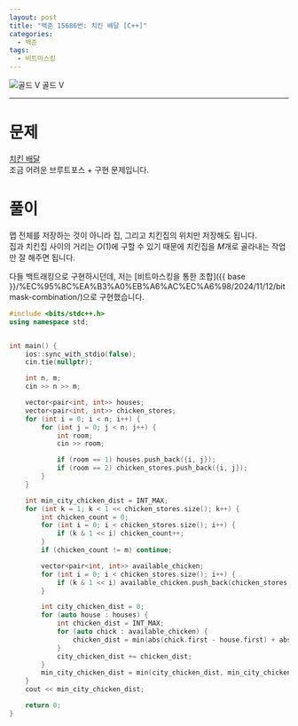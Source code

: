 ```yaml
---
layout: post
title: "백준 15686번: 치킨 배달 [C++]"
categories:
  - 백준
tags:
  - 비트마스킹
---
```


<div class="difficulty">
  <img class="solvedac-tier" src="https://d2gd6pc034wcta.cloudfront.net/tier/11.svg" alt="골드 V">
  <span class="gold">골드 V</span>
</div>

---

# 문제

[치킨 배달](https://www.acmicpc.net/problem/15686)  
조금 어려운 브루트포스 + 구현 문제입니다.

# 풀이

맵 전체를 저장하는 것이 아니라 집, 그리고 치킨집의 위치만 저장해도 됩니다.  
집과 치킨집 사이의 거리는 $O(1)$에 구할 수 있기 때문에 치킨집을 $M$개로 골라내는 작업만 잘 해주면 됩니다.

다들 백트래킹으로 구현하시던데, 저는 [비트마스킹을 통한 조합]({{ base }}/%EC%95%8C%EA%B3%A0%EB%A6%AC%EC%A6%98/2024/11/12/bitmask-combination/)으로 구현했습니다.

```cpp
#include <bits/stdc++.h>
using namespace std;


int main() {
    ios::sync_with_stdio(false);
    cin.tie(nullptr);

    int n, m;
    cin >> n >> m;

    vector<pair<int, int>> houses;
    vector<pair<int, int>> chicken_stores;
    for (int i = 0; i < n; i++) {
        for (int j = 0; j < n; j++) {
            int room;
            cin >> room;

            if (room == 1) houses.push_back({i, j});
            if (room == 2) chicken_stores.push_back({i, j});
        }
    }

    int min_city_chicken_dist = INT_MAX;
    for (int k = 1; k < 1 << chicken_stores.size(); k++) {
        int chicken_count = 0;
        for (int i = 0; i < chicken_stores.size(); i++) {
            if (k & 1 << i) chicken_count++;
        }
        if (chicken_count != m) continue;

        vector<pair<int, int>> available_chicken;
        for (int i = 0; i < chicken_stores.size(); i++) {
            if (k & 1 << i) available_chicken.push_back(chicken_stores[i]);
        }

        int city_chicken_dist = 0;
        for (auto house : houses) {
            int chicken_dist = INT_MAX;
            for (auto chick : available_chicken) {
                chicken_dist = min(abs(chick.first - house.first) + abs(chick.second - house.second), chicken_dist);
            }
            city_chicken_dist += chicken_dist;
        }
        min_city_chicken_dist = min(city_chicken_dist, min_city_chicken_dist);
    }
    cout << min_city_chicken_dist;

    return 0;
}
```
